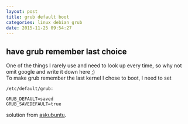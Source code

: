 ```yaml
---
layout: post
title: grub default boot
categories: linux debian grub
date: 2015-11-25 09:54:27
---
```


## have grub remember last choice

One of the things I rarely use and need to look up every time, so why not omit google and write it down here ;)  
To make grub remember the last kernel I chose to boot, I need to set

~~~
/etc/default/grub:

GRUB_DEFAULT=saved
GRUB_SAVEDEFAULT=true
~~~

solution from [askubuntu](http://askubuntu.com/questions/148662/how-to-get-grub2-to-remember-last-choice).
